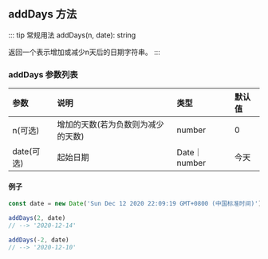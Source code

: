 ## addDays 方法
::: tip 常规用法
addDays(n, date): string 

返回一个表示增加或减少n天后的日期字符串。
:::


### addDays 参数列表
| 参数          | 说明                 | 类型     | 默认值   |
| :----------- |:-----------------| :--------| :--------|
| n(可选)         | 增加的天数(若为负数则为减少的天数) |  number      | 0      |
| date(可选)         | 起始日期 |  Date｜number      |  今天      |

#### 例子

```js
const date = new Date('Sun Dec 12 2020 22:09:19 GMT+0800 (中国标准时间)');

addDays(2, date)
// --> '2020-12-14'

addDays(-2, date)
// --> '2020-12-10'
```
